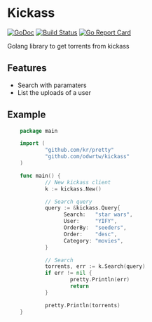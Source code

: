 Kickass
=======

[![GoDoc](https://godoc.org/github.com/odwrtw/kickass?status.svg)](http://godoc.org/github.com/odwrtw/kickass)
[![Build Status](https://travis-ci.org/odwrtw/kickass.svg?branch=master)](https://travis-ci.org/odwrtw/kickass)
[![Go Report Card](http://goreportcard.com/badge/odwrtw/kickass)](http://goreportcard.com/report/odwrtw/kickass)

Golang library to get torrents from kickass

## Features

* Search with paramaters
* List the uploads of a user

## Example

```go
    package main

    import (
            "github.com/kr/pretty"
            "github.com/odwrtw/kickass"
    )

    func main() {
            // New kickass client
            k := kickass.New()

            // Search query
            query := &kickass.Query{
                  Search:   "star wars",
                  User:     "YIFY",
                  OrderBy:  "seeders",
                  Order:    "desc",
                  Category: "movies",
            }

            // Search
            torrents, err := k.Search(query)
            if err != nil {
                    pretty.Println(err)
                    return
            }

            pretty.Println(torrents)
    }
```
